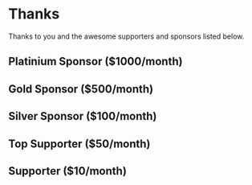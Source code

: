 # Thanks

Thanks to you and the awesome supporters and sponsors listed below.

## Platinium Sponsor ($1000/month)

## Gold Sponsor ($500/month)

## Silver Sponsor ($100/month)

## Top Supporter ($50/month)

## Supporter ($10/month)
